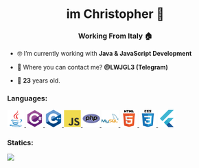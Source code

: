 <h1 align="center">im Christopher 👋</h1>
<h3 align="center">Working From Italy 🏠</h3>

- 🤓 I’m currently working with **Java & JavaScript Development**

- 📧 Where you can contact me? **@LWJGL3 (Telegram)**

- 🔞 **23** years old.

<h3 align="left">Languages:</h3>
<a href="https://www.java.com" target="_blank"> <img
        src="https://raw.githubusercontent.com/devicons/devicon/master/icons/java/java-original.svg" alt="java"
        width="40" height="40" /> </a>
<a href="https://www.w3schools.com/cs/" target="_blank"> <img
        src="https://raw.githubusercontent.com/devicons/devicon/master/icons/csharp/csharp-original.svg" alt="csharp"
        width="40" height="40" /> </a>
<a href="https://www.w3schools.com/cpp/" target="_blank"> <img
        src="https://raw.githubusercontent.com/devicons/devicon/master/icons/cplusplus/cplusplus-original.svg"
        alt="cplusplus" width="40" height="40" /> </a>
<a href="https://developer.mozilla.org/en-US/docs/Web/JavaScript" target="_blank"> <img
        src="https://raw.githubusercontent.com/devicons/devicon/master/icons/javascript/javascript-original.svg"
        alt="javascript" width="40" height="40" /> </a>
<a href="https://www.php.net" target="_blank"> <img
        src="https://raw.githubusercontent.com/devicons/devicon/master/icons/php/php-original.svg" alt="php" width="40"
        height="40" /> </a>
<a href="https://www.mysql.com/" target="_blank"> <img
        src="https://raw.githubusercontent.com/devicons/devicon/master/icons/mysql/mysql-original-wordmark.svg"
        alt="mysql" width="40" height="40" /> </a><a href="https://www.w3.org/html/" target="_blank"> <img
        src="https://raw.githubusercontent.com/devicons/devicon/master/icons/html5/html5-original-wordmark.svg"
        alt="html5" width="40" height="40" /> </a>
<a href="https://www.w3schools.com/css/" target="_blank"> <img
        src="https://raw.githubusercontent.com/devicons/devicon/master/icons/css3/css3-original-wordmark.svg" alt="css3"
        width="40" height="40" /> </a>
        <a href="https://flutter.dev/learn" target="_blank"> <img
        src="https://raw.githubusercontent.com/devicons/devicon/master/icons/flutter/flutter-original.svg" alt="flutter"
        width="40" height="40" /> </a>
<h3 align="left">Statics:</h3>
<img src="https://github-readme-stats.vercel.app/api?username=ChristopherProject&theme=dark" />

<br><br>
